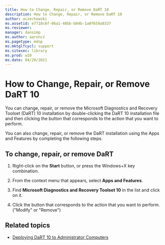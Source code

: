 ```yaml
---
title: How to Change, Repair, or Remove DaRT 10
description: How to Change, Repair, or Remove DaRT 10
author: aczechowski
ms.assetid: e7718c6f-06a1-48bb-b04b-1a0f659a0337
ms.reviewer: 
manager: dansimp
ms.author: aaroncz
ms.pagetype: mdop
ms.mktglfcycl: support
ms.sitesec: library
ms.prod: w10
ms.date: 04/20/2021
---
```


# How to Change, Repair, or Remove DaRT 10

You can change, repair, or remove the Microsoft Diagnostics and Recovery Toolset (DaRT) 10 installation by double-clicking the DaRT 10 installation file and then clicking the button that corresponds to the action that you want to perform.

You can also change, repair, or remove the DaRT installation using the Apps and Features by completing the following steps.

## To change, repair, or remove DaRT

1. Right-click on the **Start** button, or press the Windows+X key combination.

2. From the context menu that appears, select **Apps and Features**.

3. Find **Microsoft Diagnostics and Recovery Toolset 10** in the list and click on it.

4. Click the button that corresponds to the action that you want to perform. ("Modify" or "Remove")

## Related topics

- [Deploying DaRT 10 to Administrator Computers](deploying-dart-10-to-administrator-computers.md)
